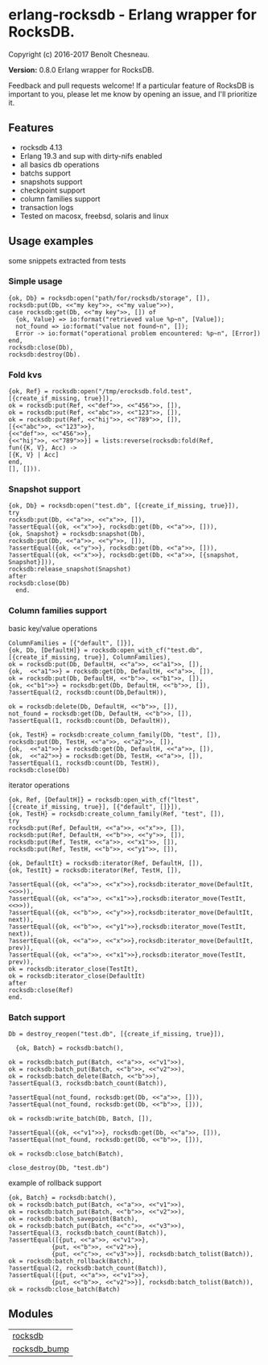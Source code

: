 

# erlang-rocksdb - Erlang wrapper for RocksDB. #

Copyright (c) 2016-2017 Benoît Chesneau.

__Version:__ 0.8.0 Erlang wrapper for RocksDB.

Feedback and pull requests welcome! If a particular feature of RocksDB is important to you, please let me know by opening an issue, and I'll prioritize it.

## Features

- rocksdb 4.13
- Erlang 19.3 and sup with dirty-nifs enabled
- all basics db operations
- batchs support
- snapshots support
- checkpoint support
- column families support
- transaction logs
- Tested on macosx, freebsd, solaris and linux

## Usage examples

some snippets extracted from tests

### Simple usage

```
{ok, Db} = rocksdb:open("path/for/rocksdb/storage", []),
rocksdb:put(Db, <<"my key">>, <<"my value">>),
case rocksdb:get(Db, <<"my key">>, []) of
  {ok, Value} => io:format("retrieved value %p~n", [Value]);
  not_found => io:format("value not found~n", []);
  Error -> io:format("operational problem encountered: %p~n", [Error])
end,
rocksdb:close(Db),
rocksdb:destroy(Db).
```

### Fold kvs

```
{ok, Ref} = rocksdb:open("/tmp/erocksdb.fold.test", [{create_if_missing, true}]),
ok = rocksdb:put(Ref, <<"def">>, <<"456">>, []),
ok = rocksdb:put(Ref, <<"abc">>, <<"123">>, []),
ok = rocksdb:put(Ref, <<"hij">>, <<"789">>, []),
[{<<"abc">>, <<"123">>},
{<<"def">>, <<"456">>},
{<<"hij">>, <<"789">>}] = lists:reverse(rocksdb:fold(Ref,
fun({K, V}, Acc) ->
[{K, V} | Acc]
end,
[], [])).
```

### Snapshot support

```
{ok, Db} = rocksdb:open("test.db", [{create_if_missing, true}]),
try
rocksdb:put(Db, <<"a">>, <<"x">>, []),
?assertEqual({ok, <<"x">>}, rocksdb:get(Db, <<"a">>, [])),
{ok, Snapshot} = rocksdb:snapshot(Db),
rocksdb:put(Db, <<"a">>, <<"y">>, []),
?assertEqual({ok, <<"y">>}, rocksdb:get(Db, <<"a">>, [])),
?assertEqual({ok, <<"x">>}, rocksdb:get(Db, <<"a">>, [{snapshot, Snapshot}])),
rocksdb:release_snapshot(Snapshot)
after
rocksdb:close(Db)
  end.
```

### Column families support

basic key/value operations

```
ColumnFamilies = [{"default", []}],
{ok, Db, [DefaultH]} = rocksdb:open_with_cf("test.db", [{create_if_missing, true}], ColumnFamilies),
ok = rocksdb:put(Db, DefaultH, <<"a">>, <<"a1">>, []),
{ok,  <<"a1">>} = rocksdb:get(Db, DefaultH, <<"a">>, []),
ok = rocksdb:put(Db, DefaultH, <<"b">>, <<"b1">>, []),
{ok, <<"b1">>} = rocksdb:get(Db, DefaultH, <<"b">>, []),
?assertEqual(2, rocksdb:count(Db,DefaultH)),

ok = rocksdb:delete(Db, DefaultH, <<"b">>, []),
not_found = rocksdb:get(Db, DefaultH, <<"b">>, []),
?assertEqual(1, rocksdb:count(Db, DefaultH)),

{ok, TestH} = rocksdb:create_column_family(Db, "test", []),
rocksdb:put(Db, TestH, <<"a">>, <<"a2">>, []),
{ok,  <<"a1">>} = rocksdb:get(Db, DefaultH, <<"a">>, []),
{ok,  <<"a2">>} = rocksdb:get(Db, TestH, <<"a">>, []),
?assertEqual(1, rocksdb:count(Db, TestH)),
rocksdb:close(Db)
```

iterator operations

```
{ok, Ref, [DefaultH]} = rocksdb:open_with_cf("ltest", [{create_if_missing, true}], [{"default", []}]),
{ok, TestH} = rocksdb:create_column_family(Ref, "test", []),
try
rocksdb:put(Ref, DefaultH, <<"a">>, <<"x">>, []),
rocksdb:put(Ref, DefaultH, <<"b">>, <<"y">>, []),
rocksdb:put(Ref, TestH, <<"a">>, <<"x1">>, []),
rocksdb:put(Ref, TestH, <<"b">>, <<"y1">>, []),

{ok, DefaultIt} = rocksdb:iterator(Ref, DefaultH, []),
{ok, TestIt} = rocksdb:iterator(Ref, TestH, []),

?assertEqual({ok, <<"a">>, <<"x">>},rocksdb:iterator_move(DefaultIt, <<>>)),
?assertEqual({ok, <<"a">>, <<"x1">>},rocksdb:iterator_move(TestIt, <<>>)),
?assertEqual({ok, <<"b">>, <<"y">>},rocksdb:iterator_move(DefaultIt, next)),
?assertEqual({ok, <<"b">>, <<"y1">>},rocksdb:iterator_move(TestIt, next)),
?assertEqual({ok, <<"a">>, <<"x">>},rocksdb:iterator_move(DefaultIt, prev)),
?assertEqual({ok, <<"a">>, <<"x1">>},rocksdb:iterator_move(TestIt, prev)),
ok = rocksdb:iterator_close(TestIt),
ok = rocksdb:iterator_close(DefaultIt)
after
rocksdb:close(Ref)
end.
```

### Batch support

```
Db = destroy_reopen("test.db", [{create_if_missing, true}]),

  {ok, Batch} = rocksdb:batch(),

ok = rocksdb:batch_put(Batch, <<"a">>, <<"v1">>),
ok = rocksdb:batch_put(Batch, <<"b">>, <<"v2">>),
ok = rocksdb:batch_delete(Batch, <<"b">>),
?assertEqual(3, rocksdb:batch_count(Batch)),

?assertEqual(not_found, rocksdb:get(Db, <<"a">>, [])),
?assertEqual(not_found, rocksdb:get(Db, <<"b">>, [])),

ok = rocksdb:write_batch(Db, Batch, []),

?assertEqual({ok, <<"v1">>}, rocksdb:get(Db, <<"a">>, [])),
?assertEqual(not_found, rocksdb:get(Db, <<"b">>, [])),

ok = rocksdb:close_batch(Batch),

close_destroy(Db, "test.db")
```

example of rollback support

```
{ok, Batch} = rocksdb:batch(),
ok = rocksdb:batch_put(Batch, <<"a">>, <<"v1">>),
ok = rocksdb:batch_put(Batch, <<"b">>, <<"v2">>),
ok = rocksdb:batch_savepoint(Batch),
ok = rocksdb:batch_put(Batch, <<"c">>, <<"v3">>),
?assertEqual(3, rocksdb:batch_count(Batch)),
?assertEqual([{put, <<"a">>, <<"v1">>},
            {put, <<"b">>, <<"v2">>},
            {put, <<"c">>, <<"v3">>}], rocksdb:batch_tolist(Batch)),
ok = rocksdb:batch_rollback(Batch),
?assertEqual(2, rocksdb:batch_count(Batch)),
?assertEqual([{put, <<"a">>, <<"v1">>},
            {put, <<"b">>, <<"v2">>}], rocksdb:batch_tolist(Batch)),
ok = rocksdb:close_batch(Batch)
```


## Modules ##


<table width="100%" border="0" summary="list of modules">
<tr><td><a href="rocksdb.md" class="module">rocksdb</a></td></tr>
<tr><td><a href="rocksdb_bump.md" class="module">rocksdb_bump</a></td></tr></table>

